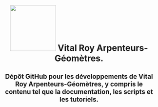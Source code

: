 <div id="title" align="center">   <h1><img src="https://arpenteurs.ca/wp-content/uploads/2019/03/Logo-VR-A-G_sm.png" width="150"/> Vital Roy Arpenteurs-Géomètres. </h1></div>

<div id="header" align="center">
  <h2>Dépôt GitHub pour les développements de Vital Roy Arpenteurs-Géomètres, y compris le contenu tel que la documentation, les scripts et les tutoriels.</h2><br>
    <img src="https://arpenteurs.ca/wp-content/uploads/2019/03/Batiment-3.jpg" width="500/><br>
</div>
